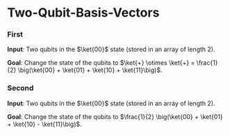 # Two-Qubit-Basis-Vectors
### First
**Input**: Two qubits in the $\ket{00}$ state (stored in an array of length 2).

**Goal**: Change the state of the qubits to $\ket{+} \otimes \ket{+} = \frac{1}{2} \big(\ket{00} + \ket{01} + \ket{10} + \ket{11}\big)$.

### Second
**Input**: Two qubits in the $\ket{00}$ state (stored in an array of length 2).

**Goal**: Change the state of the qubits to $\frac{1}{2} \big(\ket{00} + \ket{01} + \ket{10} - \ket{11}\big)$.



